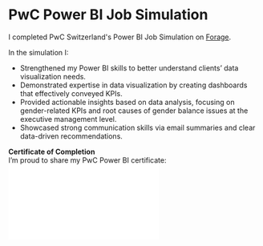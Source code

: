 # PwC Power BI Job Simulation

I completed PwC Switzerland's Power BI Job Simulation on [Forage](https://www.theforage.com).

In the simulation I:
- Strengthened my Power BI skills to better understand clients’ data visualization needs.
- Demonstrated expertise in data visualization by creating dashboards that effectively conveyed KPIs.
- Provided actionable insights based on data analysis, focusing on gender-related KPIs and root causes of gender balance issues at the executive management level.
- Showcased strong communication skills via email summaries and clear data-driven recommendations.

**Certificate of Completion**  
I’m proud to share my PwC Power BI certificate:  
![PwC Certificate](Pwc_Power_BI_cert.pdf)
